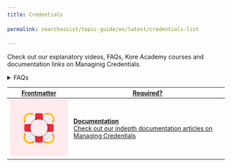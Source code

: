 ```yaml
---
title: Credentials

permalink: searchassist/topic-guide/en/latest/credentials-list

---
```

<!--#### Topic Guide
###### Credentials--> 

 Check out our explanatory videos, FAQs, Kore Academy courses and documentation links on Managinig Credentials.


<details>
  <summary>FAQs
  </summary>

  <a class="doc-link" target="_blank" href="https://docs.kore.ai/searchassist/administration/managing-credentials/">
 
  How do I add or delete Credentials?

</a>

</details>


<a class="doc-link" target="_blank" href="https://developer.kore.ai/docs/bots/bot-builder-tool/small-talk/#">
 

| Frontmatter | Required? |
|-------------|-------------|
| ![alt text](images/SA_Documentation.svg "Title") | **Documentation**  <br /> Check out our indepth documentation articles on Managing Credentials | 


</a>
